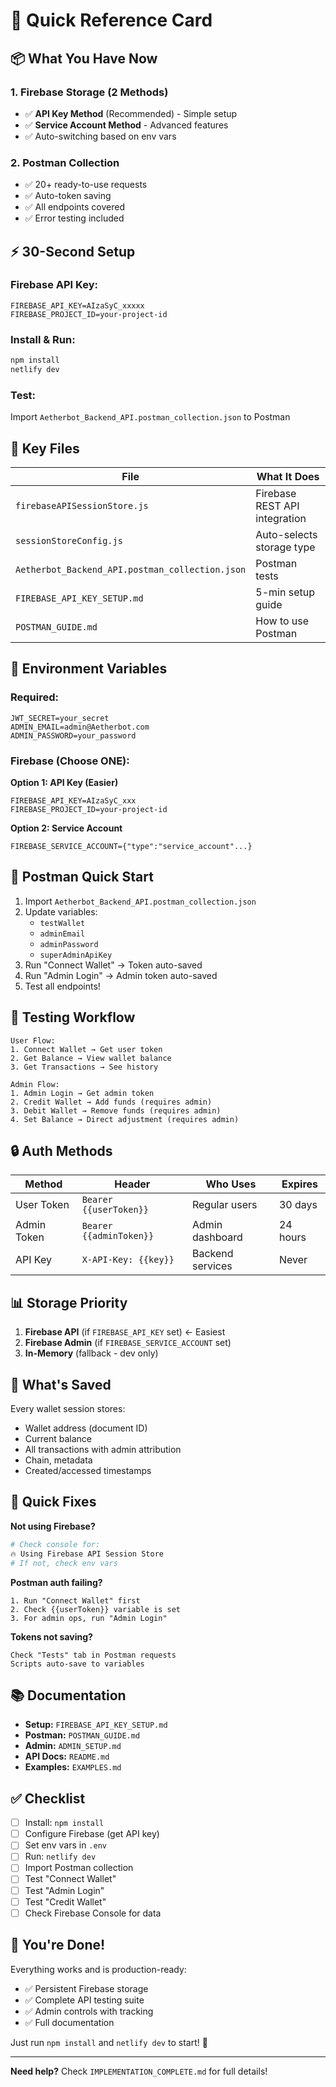# 🚀 Quick Reference Card

## 📦 What You Have Now

### 1. Firebase Storage (2 Methods)
- ✅ **API Key Method** (Recommended) - Simple setup
- ✅ **Service Account Method** - Advanced features
- ✅ Auto-switching based on env vars

### 2. Postman Collection
- ✅ 20+ ready-to-use requests
- ✅ Auto-token saving
- ✅ All endpoints covered
- ✅ Error testing included

## ⚡ 30-Second Setup

### Firebase API Key:
```env
FIREBASE_API_KEY=AIzaSyC_xxxxx
FIREBASE_PROJECT_ID=your-project-id
```

### Install & Run:
```bash
npm install
netlify dev
```

### Test:
Import `Aetherbot_Backend_API.postman_collection.json` to Postman

## 📁 Key Files

| File | What It Does |
|------|--------------|
| `firebaseAPISessionStore.js` | Firebase REST API integration |
| `sessionStoreConfig.js` | Auto-selects storage type |
| `Aetherbot_Backend_API.postman_collection.json` | Postman tests |
| `FIREBASE_API_KEY_SETUP.md` | 5-min setup guide |
| `POSTMAN_GUIDE.md` | How to use Postman |

## 🔑 Environment Variables

### Required:
```env
JWT_SECRET=your_secret
ADMIN_EMAIL=admin@Aetherbot.com
ADMIN_PASSWORD=your_password
```

### Firebase (Choose ONE):

**Option 1: API Key (Easier)**
```env
FIREBASE_API_KEY=AIzaSyC_xxx
FIREBASE_PROJECT_ID=your-project-id
```

**Option 2: Service Account**
```env
FIREBASE_SERVICE_ACCOUNT={"type":"service_account"...}
```

## 📮 Postman Quick Start

1. Import `Aetherbot_Backend_API.postman_collection.json`
2. Update variables:
   - `testWallet`
   - `adminEmail`  
   - `adminPassword`
   - `superAdminApiKey`
3. Run "Connect Wallet" → Token auto-saved
4. Run "Admin Login" → Admin token auto-saved
5. Test all endpoints!

## 🎯 Testing Workflow

```
User Flow:
1. Connect Wallet → Get user token
2. Get Balance → View wallet balance
3. Get Transactions → See history

Admin Flow:
1. Admin Login → Get admin token
2. Credit Wallet → Add funds (requires admin)
3. Debit Wallet → Remove funds (requires admin)
4. Set Balance → Direct adjustment (requires admin)
```

## 🔒 Auth Methods

| Method | Header | Who Uses | Expires |
|--------|--------|----------|---------|
| User Token | `Bearer {{userToken}}` | Regular users | 30 days |
| Admin Token | `Bearer {{adminToken}}` | Admin dashboard | 24 hours |
| API Key | `X-API-Key: {{key}}` | Backend services | Never |

## 📊 Storage Priority

1. **Firebase API** (if `FIREBASE_API_KEY` set) ← Easiest
2. **Firebase Admin** (if `FIREBASE_SERVICE_ACCOUNT` set)
3. **In-Memory** (fallback - dev only)

## 💾 What's Saved

Every wallet session stores:
- Wallet address (document ID)
- Current balance
- All transactions with admin attribution
- Chain, metadata
- Created/accessed timestamps

## 🐛 Quick Fixes

**Not using Firebase?**
```bash
# Check console for:
🔥 Using Firebase API Session Store
# If not, check env vars
```

**Postman auth failing?**
```
1. Run "Connect Wallet" first
2. Check {{userToken}} variable is set
3. For admin ops, run "Admin Login"
```

**Tokens not saving?**
```
Check "Tests" tab in Postman requests
Scripts auto-save to variables
```

## 📚 Documentation

- **Setup:** `FIREBASE_API_KEY_SETUP.md`
- **Postman:** `POSTMAN_GUIDE.md`
- **Admin:** `ADMIN_SETUP.md`
- **API Docs:** `README.md`
- **Examples:** `EXAMPLES.md`

## ✅ Checklist

- [ ] Install: `npm install`
- [ ] Configure Firebase (get API key)
- [ ] Set env vars in `.env`
- [ ] Run: `netlify dev`
- [ ] Import Postman collection
- [ ] Test "Connect Wallet"
- [ ] Test "Admin Login"
- [ ] Test "Credit Wallet"
- [ ] Check Firebase Console for data

## 🎉 You're Done!

Everything works and is production-ready:
- ✅ Persistent Firebase storage
- ✅ Complete API testing suite
- ✅ Admin controls with tracking
- ✅ Full documentation

Just run `npm install` and `netlify dev` to start! 🚀

---

**Need help?** Check `IMPLEMENTATION_COMPLETE.md` for full details!

